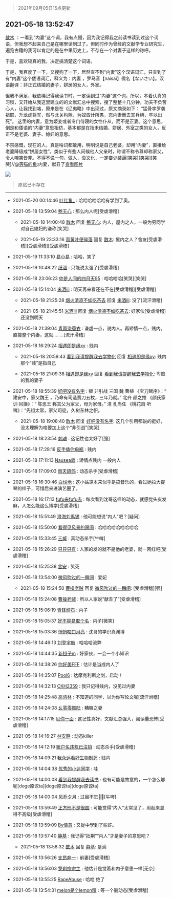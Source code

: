 > 2021年09月05日15点更新
<link rel="stylesheet" href="https://cdn.jsdelivr.net/gh/taotie6/sampleJSON@main/css/photo_show.css">


 ## 2021-05-18 13:52:47 

 [㪚木](https://www.coolapk.com/feed/27055478?shareKey=MTBkMGNkOGM3MzNkNjEzMTc3ZmM~) ：一看到“内妻”这个词，我有点懵，因为我记得我之前读书读到过这个词语，但我想不起来自己是在哪里读到过了。但同时作为曾经的文献学专业研究生，遍览古籍的我可以肯定的是在中果历史上，不存在一个对妻子这样的称呼。

于是，喜欢较真的我，决定搞清楚这个词语。

于是，我百度了一下<!--break-->，又搜狗了一下，居然查不到“内妻”这个汉语词汇，只查到了有“内妻”这个倭语词汇，释义为：内妻
，罗马音【naisai】假名【ないさい】。汉语翻译：非正式结婚的妻子，姘居的女人，外家。

但我不满足，我依稀记得我读书时，一定读到过“内妻”这个词，所以，本着认真的习惯，又开始从我这里建立的的文献汇总中搜索，搜了整整十几分钟，功夫不负苦心人，让我找到咯，原来是在《辽夷略》中出现过，原文摘录如下：
“猛骨孛罗袭祖职，升龙虎将军，然与北关构隙，为奴酋计所愚，恋内妻而去其兵柄，卒以出死”。
这里的内妻，意为姬妾或者专门侍寝的女性仆从，而不是正妻。这个意思，倒是和倭语的“内妻”意思相仿，基本都是在指未结婚、姘居、外室之类的女人，反正不是老婆、妻子、媳妇的意思。

不禁感慨，现在的人，真是啥词都敢用，明明说是自己老婆，却用“内妻”，直接给老婆降级成“姘居女性”。类似于有些人问候他人父亲时，称谓不称令尊却称家父，令人啼笑皆非。不得不说一句，做人，没文化，一定要少装逼[笑哭][笑哭][笑哭]//<a class="feed-link-uname" href="/u/等猫的鱼">@等猫的鱼</a>:内妻，献丑了<a class="feed-forward-pic" href="http://image.coolapk.com/feed/2021/0518/13/3897626_5274_3399@828x1792.jpg">查看图片</a> 

<div class="album">
<img class="img-item" src="https://image.coolapk.com/feed/2021/0518/13/1081091_bc093b26_7166_3951@1080x1065.png" />
</div>

> 原贴已不存在 

 ------- 

- 2021-05-20 00:14:46 [叶红鱼_](uid=728808) : 哈哈哈哈哈哈有学到了奥。 

- 2021-05-18 13:59:04 [憨无心](uid=874826) : 那么内人呢[受虐滑稽] 

    - 2021-05-18 14:00:48 [㪚木](uid=1081091) 回复 [憨无心](uid=874826): 内人，屋内之人，一般为男同学对自己媳妇的谦称[笑哭] 

    - 2021-05-19 23:33:16 [而黄叶便碎落](uid=2845514) 回复 [㪚木](uid=1081091): 屋内之人？舍友[受虐滑稽][受虐滑稽][受虐滑稽] 

- 2021-05-19 11:33:10 [易小易](uid=1150144) : 哈哈，笑了 

- 2021-05-19 10:48:22 [纸涸](uid=3690334) : 只能说太强了[受虐滑稽] 

- 2021-05-18 23:06:23 [你是人间的四月天95](uid=728833) : 哈哈哈哈[笑哭][笑哭] 

- 2021-05-18 15:14:04 [米酒iii](uid=3060400) : 明天再来看还在不在[受虐滑稽][受虐滑稽] 

    - 2021-05-18 21:25:28 [烟火清凉不如吃茶去](uid=4279524) 回复 [米酒iii](uid=3060400): 没了[流汗滑稽] 

    - 2021-05-18 21:45:51 [米酒iii](uid=3060400) 回复 [烟火清凉不如吃茶去](uid=4279524): 好家伙[受虐滑稽]还没到明天 

- 2021-05-18 21:39:04 [青雨染蓑衣](uid=1535940) : 谦虚一点，说内人。再矫情一点，贱内。直接整个内妻，这就........[流汗滑稽] 

- 2021-05-18 16:29:24 [相遇即是缘xy](uid=3570688) : 贱内 

    - 2021-05-18 20:59:43 [看到我请提醒我去学物化](uid=3533019) 回复 [相遇即是缘xy](uid=3570688): 贱内那个“贱”是指自己 

    - 2021-05-18 21:09:38 [相遇即是缘xy](uid=3570688) 回复 [看到我请提醒我去学物化](uid=3533019): 卑贱的我的妻子 

- 2021-05-18 18:55:39 [好吧没有名字](uid=2562506) : 额 非引战
三国 魏 曹植 《宝刀赋序》：“ 建安中，家父魏王 ，乃命有司造寳刀五枚，三年乃就。”
北齐 颜之推 《颜氏家训·风操》：“ 陈思王 称其父为家父，母为家母。”
清 孔尚任 《桃花扇·听稗》：“先祖太常，家父司徒，久树东林之帜。 

    - 2021-05-18 19:08:40 [㪚木](uid=1081091) 回复 [好吧没有名字](uid=2562506): 这几个引用都说的挺好，没太理解为啥要加上这个“非引战”[笑哭] 

- 2021-05-18 18:23:54 [刺魂](uid=1662383) : 这记性也太好了[强] 

- 2021-05-18 17:29:16 [反手撬你电瓶](uid=2732675) : 贱内 

- 2021-05-18 17:11:13 [Nausea蠹](uid=669027) : 矫情点贱内 一般内人 

- 2021-05-18 17:09:03 [雨天鸽鸽](uid=3594787) : 动态杀手[受虐滑稽] 

- 2021-05-18 16:30:46 [白烂地](uid=2557325) : 这小姑凉本来似乎是搞音乐的，看过她拉大提琴的样子，可惜后来进演艺圈了。 

- 2021-05-18 16:17:13 [fufu来fufu去](uid=1453744) : 每次看到沈哥这样的动态，就感觉头皮发麻，人怎么能这么博学[受虐滑稽] 

- 2021-05-18 15:51:49 [澄海刘禹锡](uid=2229098) : 他可能想说“内人”吧？[疑问] 

- 2021-05-18 15:50:00 [看得见风景的房间](uid=887049) : 哈哈哈哈哈哈哈哈哈 

- 2021-05-18 15:33:45 [三臧](uid=1176937) : 真动态杀手[牛啤] 

- 2021-05-18 15:26:29 [只只只有](uid=2467028) : 人家的发的就不是他的老婆，就一网红吧[受虐滑稽] 

- 2021-05-18 15:25:38 [言安](uid=2043658) : 笑死 

- 2021-05-18 13:54:00 [微风吹过的一瞬间](uid=1838716) : 爱妃 

    - 2021-05-18 15:24:50 [曹操老贼](uid=2130194) 回复 [微风吹过的一瞬间](uid=1838716): [受虐滑稽][强] 

- 2021-05-18 15:24:08 [曹操老贼](uid=2130194) : 所以人家说“献丑了”[受虐滑稽] 

- 2021-05-18 15:06:19 [青锋顽石](uid=1534543) : 内子 

- 2021-05-18 15:05:37 [好不容易取个名](uid=4091765) : 内子[微笑] 

- 2021-05-18 15:03:36 [悄悄咬口月亮](uid=1924889) : 沈哥的学识真渊博 

- 2021-05-18 14:46:13 [刘登宇航](uid=571170) : 哈哈哈流弊 

- 2021-05-18 14:44:35 [新褂子m](uid=913624) : 好家伙，一会一个小知识 

- 2021-05-18 14:38:26 [你好美FFF](uid=2784243) : 估计是当成内人了 

- 2021-05-18 14:35:07 [Pool6](uid=1364738) : 达摩克利斯之剑，启动！ 

- 2021-05-18 14:32:13 [CKH2359](uid=666168) : 我只记得贱内，没见过内妻 

- 2021-05-18 14:25:48 [高清林](uid=8114305) : 不知道的同学，以为你写论文呢[流汗滑稽] 

- 2021-05-18 14:24:08 [幺零零捌陆](uid=6463257) : 糟糠之妻 

- 2021-05-18 14:17:15 [见你一面](uid=598942) : 这记性真好，文献汇总强大，阅读量恐怖[受虐滑稽] 

- 2021-05-18 14:16:27 [林安静](uid=1711813) : 动态killer 

- 2021-05-18 14:12:19 [账户名违规已注销](uid=1039732) : 动态杀手[受虐滑稽] 

- 2021-05-18 14:09:21 [我永远看好生物制药](uid=3331493) : 贱内 

- 2021-05-18 14:04:38 [优秀的小达同学](uid=3114536) : 哇 

- 2021-05-18 14:00:08 [看到我提醒我去读书](uid=2577914) : 也有可能是故意的，一个怎么够呢[doge原谅ta][doge原谅ta][doge原谅ta] 

- 2021-05-18 14:00:04 [风乔夕月](uid=2725527) : 过目不忘👍🏻[牛啤] 

- 2021-05-18 13:59:49 [正方形不是很圆](uid=2110405) : 可能觉得“内人”太常见了，用起来显得不高级[受虐滑稽] 

- 2021-05-18 13:59:09 [By情意](uid=2227064) : 又從中學到了些許。 

- 2021-05-18 13:57:40 [静基](uid=1353091) : 我记得“拙荆”“内人”才是妻子的意思吧？ 

    - 2021-05-18 13:58:32 [㪚木](uid=1081091) 回复 [静基](uid=1353091): 是滴 

- 2021-05-18 13:56:26 [支昂弃一](uid=2297834) : 前妻[受虐滑稽] 

- 2021-05-18 13:56:03 [罗刹宗宗主](uid=1080167) : 他估计是觉着和内子意思一样[无奈] 

- 2021-05-18 13:55:25 [RapeAbuse](uid=917374) : 哈哈 绝了 

- 2021-05-18 13:54:31 [melon是个lemon精](uid=2080744) : 等一个删动态[受虐滑稽] 

